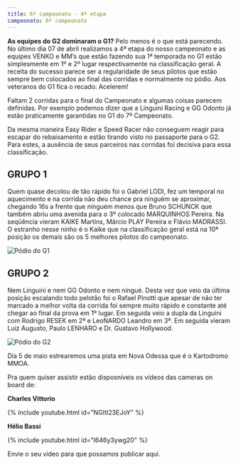 ```yaml
---
title: 6º campeonato - 4ª etapa
campeonato: 6º campeonato
---
```


**As equipes do G2 dominaram o G1?**
Pelo menos é o que está parecendo. No último dia 07 de abril realizamos a 4ª etapa do nosso campeonato e as equipes VENKO e MM’s que estão fazendo sua 1ª temporada no G1 estão simplesmente em 1º e 2º lugar respectivamente na classificação geral. A receita do sucesso parece ser a regularidade de seus pilotos que estão sempre bem colocados ao final das corridas e normalmente no pódio. Aos veteranos do G1 fica o recado: Acelerem!

Faltam 2 corridas para o final do Campeonato e algumas coisas parecem definidas. Por exemplo podemos dizer que a Linguini Racing e GG Odonto já estão praticamente garantidas no G1 do 7º Campeonato.

Da mesma maneira Easy Rider e Speed Racer não conseguem reagir para escapar do rebaixamento e estão tirando visto no passaporte para o G2. Para estes, a ausência de seus parceiros nas corridas foi decisiva para essa classificação.

## GRUPO 1

Quem quase decolou de tão rápido foi o Gabriel LODI, fez um temporal no aquecimento e na corrida não deu chance pra ninguém se aproximar, chegando 16s a frente que ninguém menos que Bruno SCHUNCK que também abriu uma avenida para o 3º colocado MARQUINHOS Pereira. Na seqüência vieram KAIKE Martins, Márcio PLAY Pereira e Flávio MADRASSI. O estranho nesse ninho é o Kaike que na classificação geral está na 10ª posição os demais são os 5 melhores pilotos do campeonato.

![Pódio do G1](/uploads/Podio2013_sem1_prova04_GranjaG1.jpg)

## GRUPO 2

Nem Linguini e nem GG Odonto e nem ningué. Desta vez que veio da última posição escalando todo pelotão foi o Rafael Pinotti que apesar de não ter marcado a melhor volta da corrida foi sempre muito rápido e constante até chegar ao final da prova em 1º lugar. Em seguida veio a dupla da Linguini com Rodrigo RESEK em 2ª e LeoNARDO Leandro em 3ª. Em seguida vieram Luiz Augusto, Paulo LENHARO e Dr. Gustavo Hollywood.

![Pódio do G2](/uploads/Podio2013_sem1_prova04_GranjaG2.jpg)

Dia 5 de maio estrearemos uma pista em Nova Odessa que é o Kartodromo MMOA.

Pra quem quiser assistir estão disposníveis os vídeos das cameras on board de:

**Charles Vittorio**

{% include youtube.html id="NGItI23EJoY" %}

**Hélio Bassi**

{% include youtube.html id="I646y3ywg20" %}

Envie o seu vídeo para que possamos publicar aqui.

